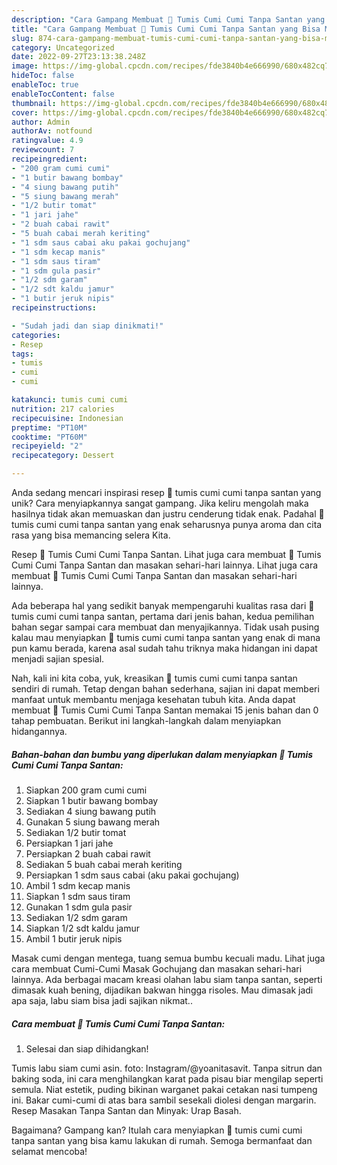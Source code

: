 ```yaml
---
description: "Cara Gampang Membuat 🐙 Tumis Cumi Cumi Tanpa Santan yang Bisa Manjain Lidah"
title: "Cara Gampang Membuat 🐙 Tumis Cumi Cumi Tanpa Santan yang Bisa Manjain Lidah"
slug: 874-cara-gampang-membuat-tumis-cumi-cumi-tanpa-santan-yang-bisa-manjain-lidah
category: Uncategorized
date: 2022-09-27T23:13:38.248Z
image: https://img-global.cpcdn.com/recipes/fde3840b4e666990/680x482cq70/tumis-cumi-cumi-tanpa-santan-foto-resep-utama.jpg
hideToc: false
enableToc: true
enableTocContent: false
thumbnail: https://img-global.cpcdn.com/recipes/fde3840b4e666990/680x482cq70/tumis-cumi-cumi-tanpa-santan-foto-resep-utama.jpg
cover: https://img-global.cpcdn.com/recipes/fde3840b4e666990/680x482cq70/tumis-cumi-cumi-tanpa-santan-foto-resep-utama.jpg
author: Admin
authorAv: notfound
ratingvalue: 4.9
reviewcount: 7
recipeingredient:
- "200 gram cumi cumi"
- "1 butir bawang bombay"
- "4 siung bawang putih"
- "5 siung bawang merah"
- "1/2 butir tomat"
- "1 jari jahe"
- "2 buah cabai rawit"
- "5 buah cabai merah keriting"
- "1 sdm saus cabai aku pakai gochujang"
- "1 sdm kecap manis"
- "1 sdm saus tiram"
- "1 sdm gula pasir"
- "1/2 sdm garam"
- "1/2 sdt kaldu jamur"
- "1 butir jeruk nipis"
recipeinstructions:

- "Sudah jadi dan siap dinikmati!"
categories:
- Resep
tags:
- tumis
- cumi
- cumi

katakunci: tumis cumi cumi 
nutrition: 217 calories
recipecuisine: Indonesian
preptime: "PT10M"
cooktime: "PT60M"
recipeyield: "2"
recipecategory: Dessert

---
```





Anda sedang mencari inspirasi resep 🐙 tumis cumi cumi tanpa santan yang unik? Cara menyiapkannya sangat gampang. Jika keliru mengolah maka hasilnya tidak akan memuaskan dan justru cenderung tidak enak. Padahal 🐙 tumis cumi cumi tanpa santan yang enak seharusnya punya aroma dan cita rasa yang bisa memancing selera Kita.





Resep 🐙 Tumis Cumi Cumi Tanpa Santan. Lihat juga cara membuat 🐙 Tumis Cumi Cumi Tanpa Santan dan masakan sehari-hari lainnya. Lihat juga cara membuat 🐙 Tumis Cumi Cumi Tanpa Santan dan masakan sehari-hari lainnya.

Ada beberapa hal yang sedikit banyak mempengaruhi kualitas rasa dari 🐙 tumis cumi cumi tanpa santan, pertama dari jenis bahan, kedua pemilihan bahan segar sampai cara membuat dan menyajikannya. Tidak usah pusing kalau mau menyiapkan 🐙 tumis cumi cumi tanpa santan yang enak di mana pun kamu berada, karena asal sudah tahu triknya maka hidangan ini dapat menjadi sajian spesial.






Nah, kali ini kita coba, yuk, kreasikan 🐙 tumis cumi cumi tanpa santan sendiri di rumah. Tetap dengan bahan sederhana, sajian ini dapat memberi manfaat untuk membantu menjaga kesehatan tubuh kita. Anda dapat membuat 🐙 Tumis Cumi Cumi Tanpa Santan memakai 15 jenis bahan dan 0 tahap pembuatan. Berikut ini langkah-langkah dalam menyiapkan hidangannya.

<!--inarticleads1-->

##### Bahan-bahan dan bumbu yang diperlukan dalam menyiapkan 🐙 Tumis Cumi Cumi Tanpa Santan:

1. Siapkan 200 gram cumi cumi
1. Siapkan 1 butir bawang bombay
1. Sediakan 4 siung bawang putih
1. Gunakan 5 siung bawang merah
1. Sediakan 1/2 butir tomat
1. Persiapkan 1 jari jahe
1. Persiapkan 2 buah cabai rawit
1. Sediakan 5 buah cabai merah keriting
1. Persiapkan 1 sdm saus cabai (aku pakai gochujang)
1. Ambil 1 sdm kecap manis
1. Siapkan 1 sdm saus tiram
1. Gunakan 1 sdm gula pasir
1. Sediakan 1/2 sdm garam
1. Siapkan 1/2 sdt kaldu jamur
1. Ambil 1 butir jeruk nipis


Masak cumi dengan mentega, tuang semua bumbu kecuali madu. Lihat juga cara membuat Cumi-Cumi Masak Gochujang dan masakan sehari-hari lainnya. Ada berbagai macam kreasi olahan labu siam tanpa santan, seperti dimasak kuah bening, dijadikan bakwan hingga risoles. Mau dimasak jadi apa saja, labu siam bisa jadi sajikan nikmat.. 

<!--inarticleads2-->

##### Cara membuat 🐙 Tumis Cumi Cumi Tanpa Santan:


1. Selesai dan siap dihidangkan!

Tumis labu siam cumi asin. foto: Instagram/@yoanitasavit. Tanpa sitrun dan baking soda, ini cara menghilangkan karat pada pisau biar mengilap seperti semula. Niat estetik, puding bikinan warganet pakai cetakan nasi tumpeng ini. Bakar cumi-cumi di atas bara sambil sesekali diolesi dengan margarin. Resep Masakan Tanpa Santan dan Minyak: Urap Basah. 

Bagaimana? Gampang kan? Itulah cara menyiapkan 🐙 tumis cumi cumi tanpa santan yang bisa kamu lakukan di rumah. Semoga bermanfaat dan selamat mencoba!
